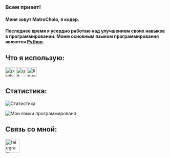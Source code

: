 ### Всем привет!

#### Меня зовут **MatroCholo**, я кодер.
#### Последнее время я усердно работаю над улучшением своих навыков в программировании. Моим основным языком программирования является [Python](https://www.python.org/).

## Что я использую: 
<p><a href="https://www.python.org/"><img src="https://www.vectorlogo.zone/logos/python/python-icon.svg" alt="python" width="30" height="30"/></a>
<a href="https://git-scm.com/"><img src="https://www.vectorlogo.zone/logos/git-scm/git-scm-icon.svg" alt="git" width="30" height="30"/></a>
<a href="https://www.linux.org/"><img src="https://www.vectorlogo.zone/logos/linux/linux-icon.svg" alt="linux" width="30" height="30"/></a>

## Статистика:
![Статистика](https://github-readme-stats.vercel.app/api?username=MatroCholo&count_private=tru&show_icons=true)
  
![Мои языки программированя](https://github-readme-stats.vercel.app/api/top-langs/?username=MatroCholo)

## Связь со мной:
<a href="https://t.me/MatroCholo"><img src="https://img.icons8.com/fluent/144/000000/telegram-app.png" alt="telegram" width="44" height="44"/></a>
